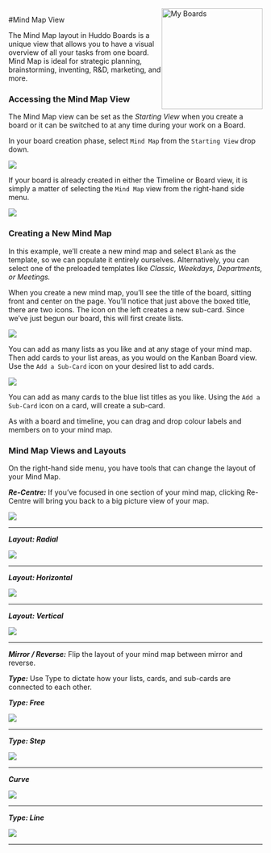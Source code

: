 <img style="float: right" src="/assets/images/boards-logo.jpg" width="200" alt="My Boards" />

#Mind Map View

The Mind Map layout in Huddo Boards is a unique view that allows you to have a visual overview of all your tasks from one board. Mind Map is ideal for strategic planning, brainstorming, inventing, R&D, marketing, and more.

### Accessing the Mind Map View

The Mind Map view can be set as the *Starting View* when you create a board or it can be switched to at any time during your work on a Board.

In your board creation phase, select `Mind Map` from the `Starting View` drop down.

![](./view1.png)

If your board is already created in either the Timeline or Board view, it is simply a matter of selecting the `Mind Map` view from the right-hand side menu.

![](./view2.png)

### Creating a New Mind Map

In this example, we’ll create a new mind map and select `Blank` as the template, so we can populate it entirely ourselves. Alternatively, you can select one of the preloaded templates like *Classic, Weekdays, Departments, or Meetings.*

When you create a new mind map, you’ll see the title of the board, sitting front and center on the page. You’ll notice that just above the boxed title, there are two icons. The icon on the left creates a new sub-card. Since we’ve just begun our board, this will first create lists.  

![](./view3.png)

You can add as many lists as you like and at any stage of your mind map. Then add cards to your list areas, as you would on the Kanban Board view. Use the `Add a Sub-Card` icon on your desired list to add cards.

![](./view4.png)

You can add as many cards to the blue list titles as you like. Using the `Add a Sub-Card` icon on a card, will create a sub-card.

As with a board and timeline, you can drag and drop colour labels and members on to your mind map.

### Mind Map Views and Layouts

On the right-hand side menu, you have tools that can change the layout of your Mind Map.

***Re-Centre:*** If you’ve focused in one section of your mind map, clicking Re-Centre will bring you back to a big picture view of your map.

![](./view6.png)

---

***Layout: Radial***

![](./view7.png)

---

***Layout: Horizontal***

![](./view8.png)

---

***Layout: Vertical***

![](./view9.png)

---

***Mirror / Reverse:*** Flip the layout of your mind map between mirror and reverse.


***Type:*** Use Type to dictate how your lists, cards, and sub-cards are connected to each other.


***Type: Free***

![](./view10.png)

---

***Type: Step***

![](./view11.png)

---

***Curve***

![](./view12.png)

---

***Type: Line***

![](./view13.png)

---

